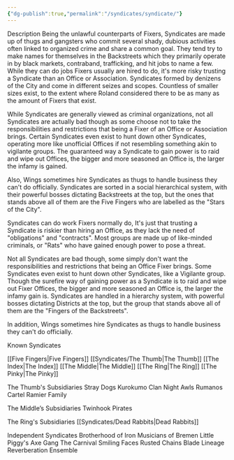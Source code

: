 ```yaml
---
{"dg-publish":true,"permalink":"/syndicates/syndicate/"}
---
```


Description
Being the unlawful counterparts of Fixers, Syndicates are made up of thugs and gangsters who commit several shady, dubious activities often linked to organized crime and share a common goal. They tend try to make names for themselves in the Backstreets which they primarily operate in by black markets, contraband, trafficking, and hit jobs to name a few. While they can do jobs Fixers usually are hired to do, it's more risky trusting a Syndicate than an Office or Association. Syndicates formed by denizens of the City and come in different seizes and scopes. Countless of smaller sizes exist, to the extent where Roland considered there to be as many as the amount of Fixers that exist.

While Syndicates are generally viewed as criminal organizations, not all Syndicates are actually bad though as some choose not to take the responsibilities and restrictions that being a Fixer of an Office or Association brings. Certain Syndicates even exist to hunt down other Syndicates, operating more like unofficial Offices if not resembling something akin to vigilante groups. The guaranteed way a Syndicate to gain power is to raid and wipe out Offices, the bigger and more seasoned an Office is, the larger the infamy is gained.

Also, Wings sometimes hire Syndicates as thugs to handle business they can't do officially. Syndicates are sorted in a social hierarchical system, with their powerful bosses dictating Backstreets at the top, but the ones that stands above all of them are the Five Fingers who are labelled as the "Stars of the City".

  
Syndicates can do work Fixers normally do, It's just that trusting a Syndicate is riskier than hiring an Office, as they lack the need of "obligations" and "contracts". Most groups are made up of like-minded criminals, or "Rats" who have gained enough power to pose a threat.  
  
Not all Syndicates are bad though, some simply don't want the responsibilities and restrictions that being an Office Fixer brings. Some Syndicates even exist to hunt down other Syndicates, like a Vigilante group.  
Though the surefire way of gaining power as a Syndicate is to raid and wipe out Fixer Offices, the bigger and more seasoned an Office is, the larger the infamy gain is. Syndicates are handled in a hierarchy system, with powerful bosses dictating Districts at the top, but the group that stands above all of them are the "Fingers of the Backstreets".  
  
In addition, Wings sometimes hire Syndicates as thugs to handle business they can't do officially.

Known Syndicates

[[Five Fingers\|Five Fingers]]
[[Syndicates/The Thumb\|The Thumb]]
[[The Index\|The Index]]
[[The Middle\|The Middle]]
[[The Ring\|The Ring]]
[[The Pinky\|The Pinky]]

The Thumb's Subsidiaries
Stray Dogs
Kurokumo Clan
Night Awls
Rumanos Cartel
Ramier Family

The Middle’s Subsidiaries
Twinhook Pirates

The Ring's Subsidiaries
[[Syndicates/Dead Rabbits\|Dead Rabbits]]


Independent Syndicates
Brotherhood of Iron
Musicians of Bremen
Little Piggy's
Axe Gang
The Carnival
Smiling Faces
Rusted Chains
Blade Lineage
Reverberation Ensemble
